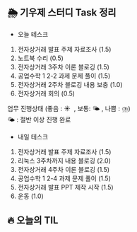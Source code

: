 ## 🌦️ 기우제 스터디 Task 정리

- 오늘 테스크

1. 전자상거래 발표 주제 자료조사 (1.5)
2. 노트북 수리 (0.5)
3. 전자상거래 3주차 이론 블로깅 (1.5)
4. 공업수학 1 2-2 과제 문제 풀이 (1.5)
5. 전자상거래 2주차 블로깅 내용 보충 (1.0)
6. 전자상거래 회의 (0.5)

업무 진행상태 (좋음 : ☀  , 보통: 🌤 , 나쁨 : ⛈)   
🌤 : 절반 이상 진행 완료
 
- 내일 테스크

1. 전자상거래 발표 주제 자료조사 (1.5)
2. 리눅스 3주차까지 내용 블로깅 (2.0)
3. 전자상거래 4주차 이론 블로깅 (1.5)
4. 공업수학 1 2-4 과제 문제 풀이 (1.5)
5. 전자상거래 발표 PPT 제작 시작 (1.5)
6. 운동 (1.0)

## 🔥 오늘의 TIL
